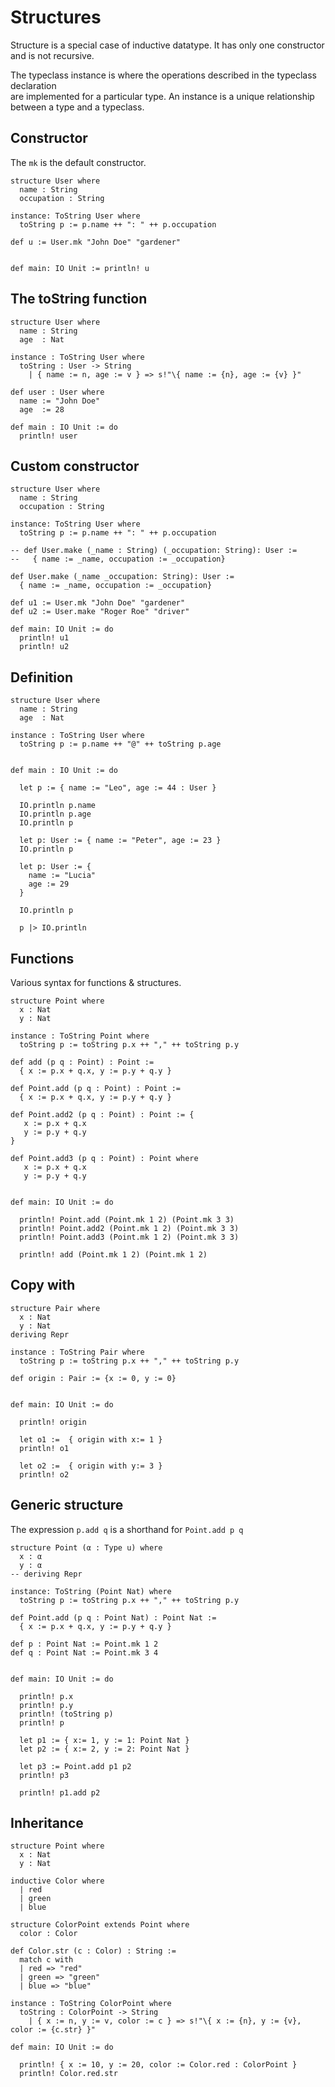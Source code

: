 # Structures

Structure is a special case of inductive datatype. It has only one constructor  
and is not recursive.

The typeclass instance is where the operations described in the typeclass declaration  
are implemented for a particular type. An instance is a unique relationship  
between a type and a typeclass.

## Constructor

The `mk` is the default constructor.  

```lean
structure User where
  name : String  
  occupation : String

instance: ToString User where
  toString p := p.name ++ ": " ++ p.occupation

def u := User.mk "John Doe" "gardener"


def main: IO Unit := println! u
```

## The toString function

```lean
structure User where
  name : String
  age  : Nat

instance : ToString User where
  toString : User -> String
    | { name := n, age := v } => s!"\{ name := {n}, age := {v} }"

def user : User where
  name := "John Doe"
  age  := 28

def main : IO Unit := do
  println! user
```

## Custom constructor 

```lean
structure User where
  name : String  
  occupation : String

instance: ToString User where
  toString p := p.name ++ ": " ++ p.occupation

-- def User.make (_name : String) (_occupation: String): User :=
--   { name := _name, occupation := _occupation}

def User.make (_name _occupation: String): User :=
  { name := _name, occupation := _occupation}

def u1 := User.mk "John Doe" "gardener"
def u2 := User.make "Roger Roe" "driver"

def main: IO Unit := do 
  println! u1
  println! u2
```



## Definition

```lean
structure User where
  name : String
  age  : Nat

instance : ToString User where
  toString p := p.name ++ "@" ++ toString p.age


def main : IO Unit := do

  let p := { name := "Leo", age := 44 : User }

  IO.println p.name
  IO.println p.age
  IO.println p

  let p: User := { name := "Peter", age := 23 }
  IO.println p

  let p: User := { 
    name := "Lucia"
    age := 29
  }
  
  IO.println p

  p |> IO.println
```

## Functions

Various syntax for functions & structures.  

```lean
structure Point where
  x : Nat
  y : Nat

instance : ToString Point where
  toString p := toString p.x ++ "," ++ toString p.y

def add (p q : Point) : Point :=
  { x := p.x + q.x, y := p.y + q.y }

def Point.add (p q : Point) : Point :=
  { x := p.x + q.x, y := p.y + q.y }

def Point.add2 (p q : Point) : Point := {
   x := p.x + q.x
   y := p.y + q.y 
}

def Point.add3 (p q : Point) : Point where
   x := p.x + q.x
   y := p.y + q.y 


def main: IO Unit := do 

  println! Point.add (Point.mk 1 2) (Point.mk 3 3)
  println! Point.add2 (Point.mk 1 2) (Point.mk 3 3)
  println! Point.add3 (Point.mk 1 2) (Point.mk 3 3)

  println! add (Point.mk 1 2) (Point.mk 1 2)
```



## Copy with

```lean
structure Pair where
  x : Nat
  y : Nat
deriving Repr

instance : ToString Pair where
  toString p := toString p.x ++ "," ++ toString p.y

def origin : Pair := {x := 0, y := 0}


def main: IO Unit := do

  println! origin
  
  let o1 :=  { origin with x:= 1 }
  println! o1

  let o2 :=  { origin with y:= 3 }
  println! o2
```


## Generic structure

The expression `p.add q` is a shorthand for `Point.add p q`  

```lean
structure Point (α : Type u) where
  x : α
  y : α
-- deriving Repr

instance: ToString (Point Nat) where
  toString p := toString p.x ++ "," ++ toString p.y

def Point.add (p q : Point Nat) : Point Nat :=
  { x := p.x + q.x, y := p.y + q.y }

def p : Point Nat := Point.mk 1 2
def q : Point Nat := Point.mk 3 4


def main: IO Unit := do

  println! p.x
  println! p.y
  println! (toString p)
  println! p

  let p1 := { x:= 1, y := 1: Point Nat }
  let p2 := { x:= 2, y := 2: Point Nat }

  let p3 := Point.add p1 p2
  println! p3

  println! p1.add p2
```

## Inheritance

```lean
structure Point where
  x : Nat
  y : Nat

inductive Color where
  | red
  | green
  | blue

structure ColorPoint extends Point where
  color : Color

def Color.str (c : Color) : String :=
  match c with
  | red => "red"
  | green => "green"
  | blue => "blue"

instance : ToString ColorPoint where
  toString : ColorPoint -> String
    | { x := n, y := v, color := c } => s!"\{ x := {n}, y := {v}, color := {c.str} }"

def main: IO Unit := do 

  println! { x := 10, y := 20, color := Color.red : ColorPoint }
  println! Color.red.str
```


